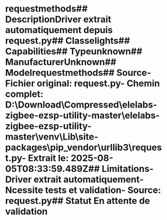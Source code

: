 # requestmethods##  DescriptionDriver extrait automatiquement depuis request.py##  Classelights##  Capabilities##  Typeunknown##  ManufacturerUnknown##  Modelrequestmethods##  Source- **Fichier original**: request.py- **Chemin complet**: D:\Download\Compressed\elelabs-zigbee-ezsp-utility-master\elelabs-zigbee-ezsp-utility-master\venv\Lib\site-packages\pip\_vendor\urllib3\request.py- **Extrait le**: 2025-08-05T08:33:59.489Z##  Limitations- Driver extrait automatiquement- Ncessite tests et validation- Source: request.py##  Statut En attente de validation